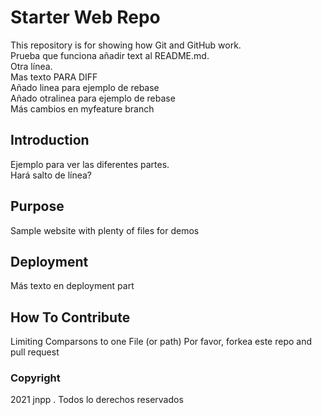 # Starter Web Repo

This repository is for showing how Git and GitHub work. <br />
Prueba que funciona añadir text al README.md.<br />
Otra línea. <br />
Mas texto PARA DIFF <br />
Añado linea para ejemplo de rebase <br />
Añado otralinea para ejemplo de rebase <br />
Más cambios en myfeature branch

## Introduction

Ejemplo para ver las diferentes partes.<br />
Hará salto de línea?

## Purpose

Sample website with plenty of files for demos


## Deployment

Más texto en deployment part <br />

## How To Contribute

Limiting Comparsons to one File (or path)
Por favor, forkea este repo and pull request

### Copyright

2021 jnpp . Todos lo derechos reservados